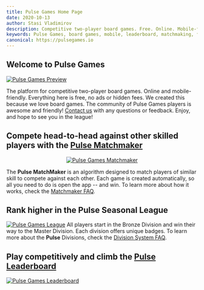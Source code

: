 ```yaml
---
title: Pulse Games Home Page
date: 2020-10-13
author: Stasi Vladimirov
description: Competitive two-player board games. Free. Online. Mobile-friendly.
keywords: Pulse Games, board games, mobile, leaderboard, matchmaking, free, online, play, community
canonical: https://pulsegames.io
---
```


## Welcome to **Pulse Games**

[![Pulse Games Preview](images/Pulse-Games-Kickstarter.jpg)](play/index.html)

The platform for competitive two-player board games. Online and mobile-friendly.
Everything here is free, no ads or hidden fees.
We created this because we love board games.
The community of Pulse Games players is awesome and friendly!
[Contact us](contact/index.html) with any questions or feedback.
Enjoy, and hope to see you in the league!

## Compete head-to-head against other skilled players with the [Pulse Matchmaker](play/index.html)

<p style="text-align: center"><a href="play/index.html"><img src="images/Pulse-Games-Matchmaker.gif" alt="Pulse Games Matchmaker"></a></p>

The **Pulse MatchMaker** is an algorithm designed to match players of similar skill
to compete against each other.
Each game is created automatically, so all you need to do is open the app -- and win.
To learn more about how it works, check the [Matchmaker FAQ](faq.html#the-matchmaker).

## Rank higher in the **Pulse Seasonal League**

[![Pulse Games League](images/Pulse-Games-Divisions.jpg)](play/index.html)
All players start in the Bronze Division and win their way to the Master Division.
Each division offers unique badges.
To learn more about the **Pulse** Divisions, check the [Division System FAQ](faq.html#about-the-divisions).

## Play competitively and climb the [Pulse Leaderboard](play/index.html/ranking)

[![Pulse Games Leaderboard](images/Pulse-Games-Leaderboard.jpg)](play/index.html/ranking)
